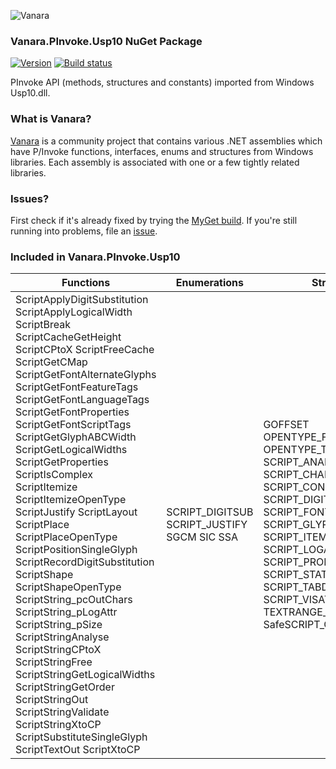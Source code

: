 ﻿![Vanara](https://raw.githubusercontent.com/dahall/Vanara/master/docs/icons/VanaraHeading.png)
### **Vanara.PInvoke.Usp10 NuGet Package**
[![Version](https://img.shields.io/nuget/v/Vanara.PInvoke.Usp10?label=NuGet&style=flat-square)](https://github.com/dahall/Vanara/releases)
[![Build status](https://github.com/dahall/Vanara/actions/workflows/cibuild.yml/badge.svg?branch=master)](https://github.com/dahall/Vanara/actions/workflows/cibuild.yml)

PInvoke API (methods, structures and constants) imported from Windows Usp10.dll.

### **What is Vanara?**

[Vanara](https://github.com/dahall/Vanara) is a community project that contains various .NET assemblies which have P/Invoke functions, interfaces, enums and structures from Windows libraries. Each assembly is associated with one or a few tightly related libraries.

### **Issues?**

First check if it's already fixed by trying the [MyGet build](https://www.myget.org/feed/Packages/vanara).
If you're still running into problems, file an [issue](https://github.com/dahall/Vanara/issues).

### **Included in Vanara.PInvoke.Usp10**

Functions | Enumerations | Structures
--- | --- | ---
ScriptApplyDigitSubstitution ScriptApplyLogicalWidth ScriptBreak ScriptCacheGetHeight ScriptCPtoX ScriptFreeCache ScriptGetCMap ScriptGetFontAlternateGlyphs ScriptGetFontFeatureTags ScriptGetFontLanguageTags ScriptGetFontProperties ScriptGetFontScriptTags ScriptGetGlyphABCWidth ScriptGetLogicalWidths ScriptGetProperties ScriptIsComplex ScriptItemize ScriptItemizeOpenType ScriptJustify ScriptLayout ScriptPlace ScriptPlaceOpenType ScriptPositionSingleGlyph ScriptRecordDigitSubstitution ScriptShape ScriptShapeOpenType ScriptString_pcOutChars ScriptString_pLogAttr ScriptString_pSize ScriptStringAnalyse ScriptStringCPtoX ScriptStringFree ScriptStringGetLogicalWidths ScriptStringGetOrder ScriptStringOut ScriptStringValidate ScriptStringXtoCP ScriptSubstituteSingleGlyph ScriptTextOut ScriptXtoCP  | SCRIPT_DIGITSUB SCRIPT_JUSTIFY SGCM SIC SSA                                     | GOFFSET OPENTYPE_FEATURE_RECORD OPENTYPE_TAG SCRIPT_ANALYSIS SCRIPT_CHARPROP SCRIPT_CONTROL SCRIPT_DIGITSUBSTITUTE SCRIPT_FONTPROPERTIES SCRIPT_GLYPHPROP SCRIPT_ITEM SCRIPT_LOGATTR SCRIPT_PROPERTIES SCRIPT_STATE SCRIPT_TABDEF SCRIPT_VISATTR TEXTRANGE_PROPERTIES SafeSCRIPT_CACHE                        
